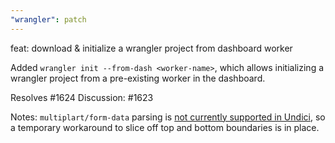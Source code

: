 ```yaml
---
"wrangler": patch
---
```


feat: download & initialize a wrangler project from dashboard worker

Added `wrangler init --from-dash <worker-name>`, which allows initializing a wrangler project from a pre-existing worker in the dashboard.

Resolves #1624
Discussion: #1623

Notes: `multiplart/form-data` parsing is [not currently supported in Undici](https://github.com/nodejs/undici/issues/974), so a temporary workaround to slice off top and bottom boundaries is in place.
